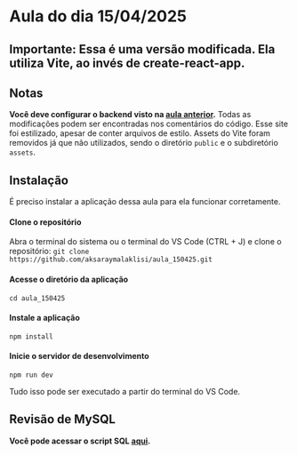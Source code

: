 # Aula do dia 15/04/2025
## Importante: Essa é uma versão modificada. Ela utiliza **Vite**, ao invés de **create-react-app**.
## Notas
**Você deve configurar o backend visto na [aula anterior](https://github.com/aksaraymalaklisi/aula_080425).**
Todas as modificações podem ser encontradas nos comentários do código.
Esse site foi estilizado, apesar de conter arquivos de estilo.
Assets do Vite foram removidos já que não utilizados, sendo o diretório `public` e o subdiretório `assets`.

## Instalação
É preciso instalar a aplicação dessa aula para ela funcionar corretamente.

#### Clone o repositório
Abra o terminal do sistema ou o terminal do VS Code (CTRL + J) e clone o repositório: 
`git clone https://github.com/aksaraymalaklisi/aula_150425.git`

#### Acesse o diretório da aplicação
`cd aula_150425`

#### Instale a aplicação
`npm install`

#### Inicie o servidor de desenvolvimento
`npm run dev`

Tudo isso pode ser executado a partir do terminal do VS Code.


## Revisão de MySQL 
**Você pode acessar o script SQL [aqui](https://github.com/aksaraymalaklisi/aula_150425/blob/main/sql_scripts/script_sql_aula150425.sql).**
